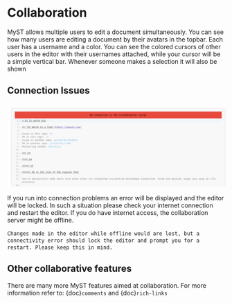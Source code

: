 # Collaboration

MyST allows multiple users to edit a document simultaneously. You can see how many users are editing a document by their avatars in the topbar. Each user has a username and a color. You can see the colored cursors of other users in the editor with their usernames attached, while your cursor will be a simple vertical bar. Whenever someone makes a selection it will also be shown

## Connection Issues

![Connection Error](./assets/conn-error.png)

If you run into connection problems an error will be displayed and the editor will be locked. In such a situation please check your internet connection and restart the editor. If you do have internet access, the collaboration server might be offline.

```{warning}
Changes made in the editor while offline would are lost, but a connectivity error should lock the editor and prompt you for a restart. Please keep this in mind.
```

## Other collaborative features

There are many more MyST features aimed at collaboration. For more information refer to: {doc}`comments` and {doc}`rich-links`

